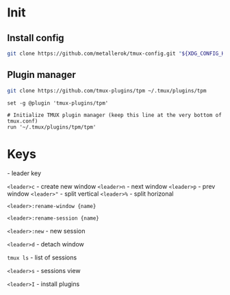 # Init

## Install config
```bash
git clone https://github.com/metallerok/tmux-config.git "${XDG_CONFIG_HOME:-$HOME/.config}"/tmux

```

## Plugin manager
```bash
git clone https://github.com/tmux-plugins/tpm ~/.tmux/plugins/tpm
```
```tmux
set -g @plugin 'tmux-plugins/tpm'

# Initialize TMUX plugin manager (keep this line at the very bottom of tmux.conf)
run '~/.tmux/plugins/tpm/tpm'
```


# Keys
<C-x> - leader key

`<leader>c` - create new window
`<leader>n` - next window
`<leader>p` - prev window
`<leader>"` - split vertical
`<leader>%` - split horizonal

`<leader>:rename-window {name}`

`<leader>:rename-session {name}`

`<leader>:new` - new session

`<leader>d` - detach window

`tmux ls` - list of sessions

`<leader>s` - sessions view

`<leader>I` - install plugins

